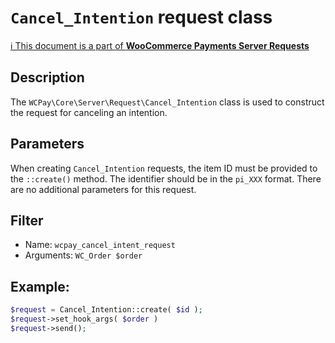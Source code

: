 # `Cancel_Intention` request class

[ℹ️ This document is a part of __WooCommerce Payments Server Requests__](../requests.md)

## Description

The `WCPay\Core\Server\Request\Cancel_Intention` class is used to construct the request for canceling an intention.

## Parameters

When creating `Cancel_Intention` requests, the item ID must be provided to the `::create()` method. The identifier should be in the `pi_XXX` format.
There are no additional parameters for this request.

## Filter

- Name: `wcpay_cancel_intent_request`
- Arguments: `WC_Order $order`

## Example:

```php
$request = Cancel_Intention::create( $id );
$request->set_hook_args( $order )
$request->send();
```

